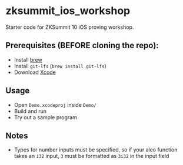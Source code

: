 # zksummit_ios_workshop
Starter code for ZKSummit 10 iOS proving workshop. 

## Prerequisites (BEFORE cloning the repo): 

- Install [brew](https://brew.sh)
- Install `git-lfs` (`brew install git-lfs`)
- Download [Xcode](https://developer.apple.com/xcode/)
  
## Usage 
- Open `Demo.xcodeproj` inside `Demo/`
- Build and run
- Try out a sample program

## Notes 
- Types for number inputs must be specified, so if your aleo function takes an `i32` input, `3` must be formatted as `3i32` in the input field
